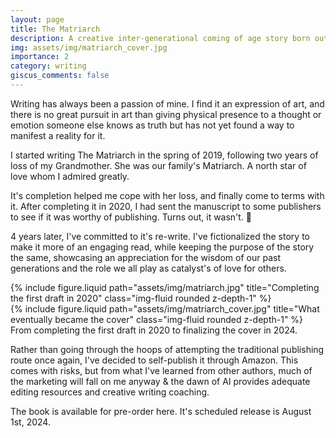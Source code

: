 ```yaml
---
layout: page
title: The Matriarch
description: A creative inter-generational coming of age story born out of the pain of loss
img: assets/img/matriarch_cover.jpg
importance: 2
category: writing
giscus_comments: false
---
```


Writing has always been a passion of mine. I find it an expression of art, and there is no great pursuit in art than giving physical presence to a thought or emotion someone else knows as truth but has not yet found a way to manifest a reality for it.

I started writing The Matriarch in the spring of 2019, following two years of loss of my Grandmother. She was our family's Matriarch. A north star of love whom I admired greatly.

It's completion helped me cope with her loss, and finally come to terms with it. After completing it in 2020, I had sent the manuscript to some publishers to see if it was worthy of publishing. Turns out, it wasn't. 🤷

4 years later, I've committed to it's re-write. I've fictionalized the story to make it more of an engaging read, while keeping the purpose of the story the same, showcasing an appreciation for the wisdom of our past generations and the role we all play as catalyst's of love for others.

<div class="row">
    <div class="col-sm mt-3 mt-md-0">
        {% include figure.liquid path="assets/img/matriarch.jpg" title="Completing the first draft in 2020" class="img-fluid rounded z-depth-1" %}
    </div>
    <div class="col-sm mt-3 mt-md-0">
        {% include figure.liquid path="assets/img/matriarch_cover.jpg" title="What eventually became the cover" class="img-fluid rounded z-depth-1" %}
    </div>
</div>
<div class="caption">
    From completing the first draft in 2020 to finalizing the cover in 2024.
</div>

Rather than going through the hoops of attempting the traditional publishing route once again, I've decided to self-publish it through Amazon. This comes with risks, but from what I've learned from other authors, much of the marketing will fall on me anyway & the dawn of AI provides adequate editing resources and creative writing coaching.

The book is available for pre-order here. It's scheduled release is August 1st, 2024.
